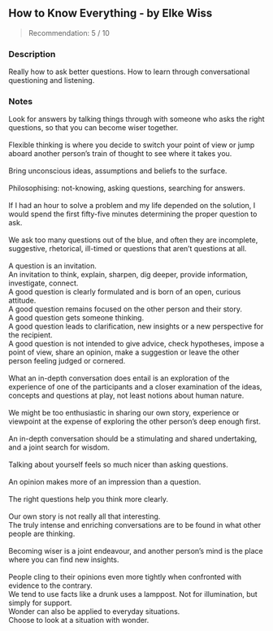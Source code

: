 ## How to Know Everything - by Elke Wiss
> Recommendation: 5 / 10
    
### Description
Really how to ask better questions. How to learn through conversational questioning and listening.
    
### Notes
Look for answers by talking things through with someone who asks the right questions, so that you can become wiser together.<br>
<br>
Flexible thinking is where you decide to switch your point of view or jump aboard another person’s train of thought to see where it takes you.<br>
<br>
Bring unconscious ideas, assumptions and beliefs to the surface.<br>
<br>
Philosophising: not-knowing, asking questions, searching for answers.<br>
<br>
If I had an hour to solve a problem and my life depended on the solution, I would spend the first fifty-five minutes determining the proper question to ask.<br>
<br>
We ask too many questions out of the blue, and often they are incomplete, suggestive, rhetorical, ill-timed or questions that aren’t questions at all.<br>
<br>
A question is an invitation.<br>
An invitation to think, explain, sharpen, dig deeper, provide information, investigate, connect.<br>
A good question is clearly formulated and is born of an open, curious attitude.<br>
A good question remains focused on the other person and their story.<br>
A good question gets someone thinking.<br>
A good question leads to clarification, new insights or a new perspective for the recipient.<br>
A good question is not intended to give advice, check hypotheses, impose a point of view, share an opinion, make a suggestion or leave the other person feeling judged or cornered.<br>
<br>
What an in-depth conversation does entail is an exploration of the experience of one of the participants and a closer examination of the ideas, concepts and questions at play, not least notions about human nature.<br>
<br>
We might be too enthusiastic in sharing our own story, experience or viewpoint at the expense of exploring the other person’s deep enough first.<br>
<br>
An in-depth conversation should be a stimulating and shared undertaking, and a joint search for wisdom.<br>
<br>
Talking about yourself feels so much nicer than asking questions.<br>
<br>
An opinion makes more of an impression than a question.<br>
<br>
The right questions help you think more clearly.<br>
<br>
Our own story is not really all that interesting.<br>
The truly intense and enriching conversations are to be found in what other people are thinking.<br>
<br>
Becoming wiser is a joint endeavour, and another person’s mind is the place where you can find new insights.<br>
<br>
People cling to their opinions even more tightly when confronted with evidence to the contrary.<br>
We tend to use facts like a drunk uses a lamppost. Not for illumination, but simply for support.<br>
Wonder can also be applied to everyday situations.<br>
Choose to look at a situation with wonder.
